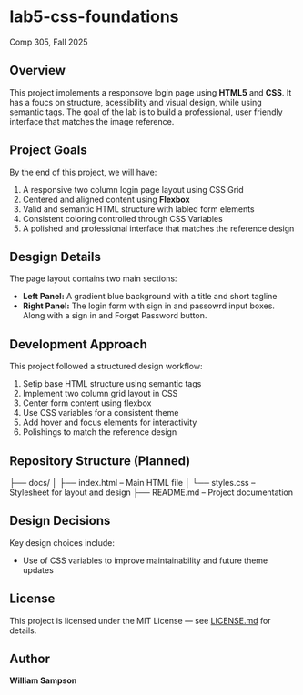 # lab5-css-foundations
Comp 305, Fall 2025

## Overview
This project implements a responsove login page using **HTML5** and **CSS**. It has a foucs on structure, acessibility and visual design, while using semantic tags. The goal of the lab is to build a professional, user friendly interface that matches the image reference. 

## Project Goals 
By the end of this project, we will have:
1. A responsive two column login page layout using CSS Grid 
2. Centered and aligned content using **Flexbox**
3. Valid and semantic HTML structure with labled form elements
4. Consistent coloring controlled through CSS Variables
5. A polished and professional interface that matches the reference design

## Desgign Details
The page layout contains two main sections:
- **Left Panel:** A gradient blue background with a title and short tagline
- **Right Panel:** The login form with sign in and passowrd input boxes. Along with a sign in and Forget Password button.

## Development Approach
This project followed a structured design workflow:
1. Setip base HTML structure using semantic tags
2. Implement two column grid layout in CSS
3. Center form content using flexbox
4. Use CSS variables for a consistent theme 
5. Add hover and focus elements for interactivity
6. Polishings to match the reference design

## Repository Structure (Planned)
├── docs/
│ ├── index.html – Main HTML file
│ └── styles.css – Stylesheet for layout and design
├── README.md – Project documentation

## Design Decisions
Key design choices include:
- Use of CSS variables to improve maintainability and future theme updates  

## License
This project is licensed under the MIT License — see [LICENSE.md](LICENSE.md) for details.

## Author
**William Sampson**